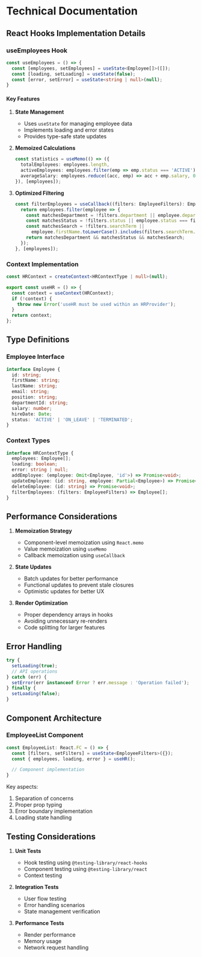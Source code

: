 # Technical Documentation

## React Hooks Implementation Details

### useEmployees Hook

```typescript
const useEmployees = () => {
  const [employees, setEmployees] = useState<Employee[]>([]);
  const [loading, setLoading] = useState(false);
  const [error, setError] = useState<string | null>(null);
}
```

#### Key Features

1. **State Management**
   - Uses `useState` for managing employee data
   - Implements loading and error states
   - Provides type-safe state updates

2. **Memoized Calculations**
   ```typescript
   const statistics = useMemo(() => ({
     totalEmployees: employees.length,
     activeEmployees: employees.filter(emp => emp.status === 'ACTIVE').length,
     averageSalary: employees.reduce((acc, emp) => acc + emp.salary, 0) / employees.length
   }), [employees]);
   ```

3. **Optimized Filtering**
   ```typescript
   const filterEmployees = useCallback((filters: EmployeeFilters): Employee[] => {
     return employees.filter(employee => {
       const matchesDepartment = !filters.department || employee.departmentId === filters.department;
       const matchesStatus = !filters.status || employee.status === filters.status;
       const matchesSearch = !filters.searchTerm || 
         employee.firstName.toLowerCase().includes(filters.searchTerm.toLowerCase());
       return matchesDepartment && matchesStatus && matchesSearch;
     });
   }, [employees]);
   ```

### Context Implementation

```typescript
const HRContext = createContext<HRContextType | null>(null);

export const useHR = () => {
  const context = useContext(HRContext);
  if (!context) {
    throw new Error('useHR must be used within an HRProvider');
  }
  return context;
};
```

## Type Definitions

### Employee Interface
```typescript
interface Employee {
  id: string;
  firstName: string;
  lastName: string;
  email: string;
  position: string;
  departmentId: string;
  salary: number;
  hireDate: Date;
  status: 'ACTIVE' | 'ON_LEAVE' | 'TERMINATED';
}
```

### Context Types
```typescript
interface HRContextType {
  employees: Employee[];
  loading: boolean;
  error: string | null;
  addEmployee: (employee: Omit<Employee, 'id'>) => Promise<void>;
  updateEmployee: (id: string, employee: Partial<Employee>) => Promise<void>;
  deleteEmployee: (id: string) => Promise<void>;
  filterEmployees: (filters: EmployeeFilters) => Employee[];
}
```

## Performance Considerations

1. **Memoization Strategy**
   - Component-level memoization using `React.memo`
   - Value memoization using `useMemo`
   - Callback memoization using `useCallback`

2. **State Updates**
   - Batch updates for better performance
   - Functional updates to prevent stale closures
   - Optimistic updates for better UX

3. **Render Optimization**
   - Proper dependency arrays in hooks
   - Avoiding unnecessary re-renders
   - Code splitting for larger features

## Error Handling

```typescript
try {
  setLoading(true);
  // API operations
} catch (err) {
  setError(err instanceof Error ? err.message : 'Operation failed');
} finally {
  setLoading(false);
}
```

## Component Architecture

### EmployeeList Component

```typescript
const EmployeeList: React.FC = () => {
  const [filters, setFilters] = useState<EmployeeFilters>({});
  const { employees, loading, error } = useHR();

  // Component implementation
}
```

Key aspects:
1. Separation of concerns
2. Proper prop typing
3. Error boundary implementation
4. Loading state handling

## Testing Considerations

1. **Unit Tests**
   - Hook testing using `@testing-library/react-hooks`
   - Component testing using `@testing-library/react`
   - Context testing

2. **Integration Tests**
   - User flow testing
   - Error handling scenarios
   - State management verification

3. **Performance Tests**
   - Render performance
   - Memory usage
   - Network request handling
